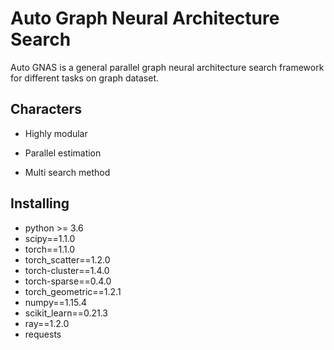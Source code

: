# Auto Graph Neural Architecture Search

Auto GNAS is a general parallel graph neural architecture search framework for different tasks on graph dataset.

## Characters

- Highly modular

- Parallel estimation

- Multi search method

## Installing

- python >= 3.6
- scipy==1.1.0
- torch==1.1.0
- torch_scatter==1.2.0
- torch-cluster==1.4.0
- torch-sparse==0.4.0
- torch_geometric==1.2.1
- numpy==1.15.4
- scikit_learn==0.21.3
- ray==1.2.0
- requests

